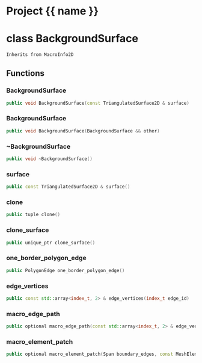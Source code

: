 <script setup>
import {useRoute} from 'vitepress'
const {path} = useRoute()
const tokens = path.split('/')
const words = tokens[2].split('-');
for (let i = 0; i < words.length; i++) {
    words[i] = words[i].charAt(0).toUpperCase() + words[i].slice(1);
    words[i] = words[i].replace('geode', 'Geode')
}
const name = words.join('-');
</script>
# Project {{ name }}

# class BackgroundSurface


```cpp
Inherits from MacroInfo2D
```



## Functions

### BackgroundSurface

```cpp
public void BackgroundSurface(const TriangulatedSurface2D & surface)
```


### BackgroundSurface

```cpp
public void BackgroundSurface(BackgroundSurface && other)
```


### ~BackgroundSurface

```cpp
public void ~BackgroundSurface()
```


### surface

```cpp
public const TriangulatedSurface2D & surface()
```


### clone

```cpp
public tuple clone()
```


### clone_surface

```cpp
public unique_ptr clone_surface()
```


### one_border_polygon_edge

```cpp
public PolygonEdge one_border_polygon_edge()
```


### edge_vertices

```cpp
public const std::array<index_t, 2> & edge_vertices(index_t edge_id)
```


### macro_edge_path

```cpp
public optional macro_edge_path(const std::array<index_t, 2> & edge_vertices, const MeshEdge & macro_edge)
```


### macro_element_patch

```cpp
public optional macro_element_patch(Span boundary_edges, const MeshElement & macro_element)
```




